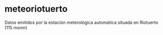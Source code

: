 # meteoriotuerto
Datos emitidos por la estación meterológica automática situada en Riotuerto (115 msnm)
